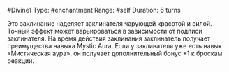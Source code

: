 #Divine1
Type: #enchantment
Range: #self
Duration: 6 turns

Это заклинание наделяет заклинателя чарующей красотой и силой. Точный эффект может варьироваться в зависимости от подписи заклинателя. На время действия заклинания заклинатель получает преимущества навыка Mystic Aura. Если у заклинателя уже есть навык «Мистическая аура», он получает дополнительный бонус +1 к броскам реакции.

